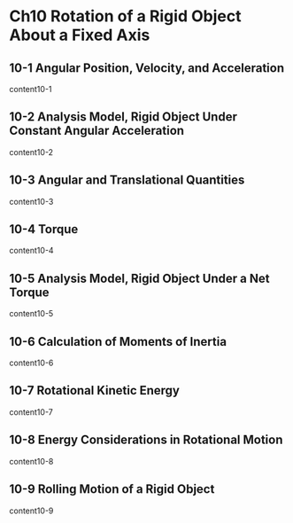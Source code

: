 # Ch10 Rotation of a Rigid Object About a Fixed Axis


## 10-1 Angular Position, Velocity, and Acceleration
content10-1

## 10-2 Analysis Model, Rigid Object Under Constant Angular Acceleration
content10-2

## 10-3 Angular and Translational Quantities
content10-3

## 10-4 Torque
content10-4

## 10-5 Analysis Model, Rigid Object Under a Net Torque
content10-5

## 10-6 Calculation of Moments of Inertia
content10-6

## 10-7 Rotational Kinetic Energy
content10-7

## 10-8 Energy Considerations in Rotational Motion
content10-8

## 10-9 Rolling Motion of a Rigid Object
content10-9
